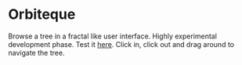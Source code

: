 # Orbiteque

Browse a tree in a fractal like user interface. Highly experimental development phase. Test it [here](https://ivanvodisek.github.io/projects/orbiteque/index.html). Click in, click out and drag around to navigate the tree.
